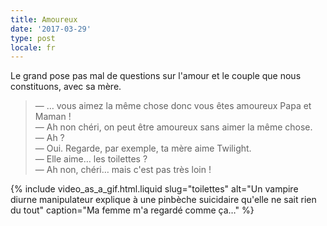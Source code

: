 ```yaml
---
title: Amoureux
date: '2017-03-29'
type: post
locale: fr
---
```


Le grand pose pas mal de questions sur l'amour et le couple que nous constituons, avec sa mère.

<!-- more -->

> — … vous aimez la même chose donc vous êtes amoureux Papa et Maman !  
> — Ah non chéri, on peut être amoureux sans aimer la même chose.  
> — Ah ?  
> — Oui. Regarde, par exemple, ta mère aime Twilight.  
> — Elle aime… les toilettes ?  
> — Ah non, chéri… mais c'est pas très loin !

{% include video_as_a_gif.html.liquid
slug="toilettes"
alt="Un vampire diurne manipulateur explique à une pinbèche suicidaire qu'elle ne sait rien du tout"
caption="Ma femme m'a regardé comme ça…"
%}
